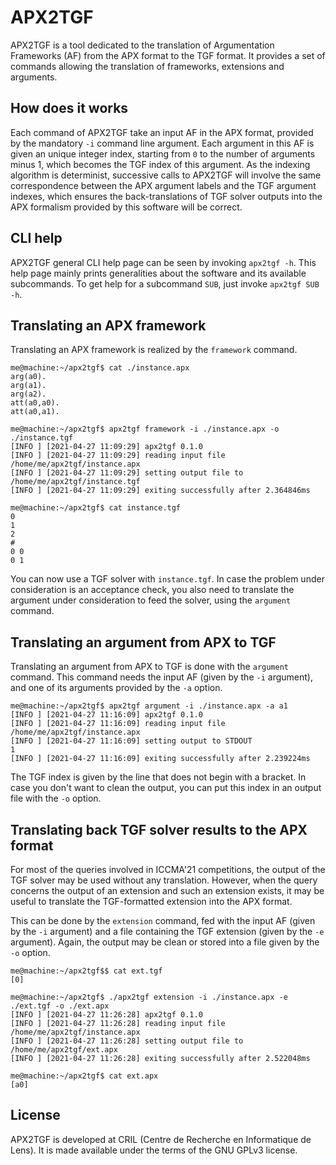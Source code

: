 # APX2TGF

APX2TGF is a tool dedicated to the translation of Argumentation Frameworks (AF) from the APX format to the TGF format. It provides a set of commands allowing the translation of frameworks, extensions and arguments.


## How does it works

Each command of APX2TGF take an input AF in the APX format, provided by the mandatory `-i` command line argument. Each argument in this AF is given an unique integer index, starting from `0` to the number of arguments minus 1, which becomes the TGF index of this argument. As the indexing algorithm is determinist, successive calls to APX2TGF will involve the same correspondence between the APX argument labels and the TGF argument indexes, which ensures the back-translations of TGF solver outputs into the APX formalism provided by this software will be correct.


## CLI help

APX2TGF general CLI help page can be seen by invoking `apx2tgf -h`. This help page mainly prints generalities about the software and its available subcommands. To get help for a subcommand `SUB`, just invoke `apx2tgf SUB -h`.


## Translating an APX framework

Translating an APX framework is realized by the `framework` command.

```text
me@machine:~/apx2tgf$ cat ./instance.apx
arg(a0).
arg(a1).
arg(a2).
att(a0,a0).
att(a0,a1).

me@machine:~/apx2tgf$ apx2tgf framework -i ./instance.apx -o ./instance.tgf 
[INFO ] [2021-04-27 11:09:29] apx2tgf 0.1.0
[INFO ] [2021-04-27 11:09:29] reading input file /home/me/apx2tgf/instance.apx
[INFO ] [2021-04-27 11:09:29] setting output file to /home/me/apx2tgf/instance.tgf
[INFO ] [2021-04-27 11:09:29] exiting successfully after 2.364846ms

me@machine:~/apx2tgf$ cat instance.tgf 
0
1
2
#
0 0
0 1
```

You can now use a TGF solver with `instance.tgf`. In case the problem under consideration is an acceptance check, you also need to translate the argument under consideration to feed the solver, using the `argument` command.


## Translating an argument from APX to TGF

Translating an argument from APX to TGF is done with the `argument` command.
This command needs the input AF (given by the `-i` argument), and one of its arguments provided by the `-a` option.

```text
me@machine:~/apx2tgf$ apx2tgf argument -i ./instance.apx -a a1
[INFO ] [2021-04-27 11:16:09] apx2tgf 0.1.0
[INFO ] [2021-04-27 11:16:09] reading input file /home/me/apx2tgf/instance.apx
[INFO ] [2021-04-27 11:16:09] setting output to STDOUT
1
[INFO ] [2021-04-27 11:16:09] exiting successfully after 2.239224ms
```

The TGF index is given by the line that does not begin with a bracket.
In case you don't want to clean the output, you can put this index in an output file with the `-o` option.


## Translating back TGF solver results to the APX format

For most of the queries involved in ICCMA'21 competitions, the output of the TGF solver may be used without any translation. However, when the query concerns the output of an extension and such an extension exists, it may be useful to translate the TGF-formatted extension into the APX format.

This can be done by the `extension` command, fed with the input AF (given by the `-i` argument) and a file containing the TGF extension (given by the `-e` argument). Again, the output may be clean or stored into a file given by the `-o` option.

```text
me@machine:~/apx2tgf$$ cat ext.tgf 
[0]

me@machine:~/apx2tgf$ ./apx2tgf extension -i ./instance.apx -e ./ext.tgf -o ./ext.apx
[INFO ] [2021-04-27 11:26:28] apx2tgf 0.1.0
[INFO ] [2021-04-27 11:26:28] reading input file /home/me/apx2tgf/instance.apx
[INFO ] [2021-04-27 11:26:28] setting output file to /home/me/apx2tgf/ext.apx
[INFO ] [2021-04-27 11:26:28] exiting successfully after 2.522048ms

me@machine:~/apx2tgf$ cat ext.apx 
[a0]
```


## License

APX2TGF is developed at CRIL (Centre de Recherche en Informatique de Lens).
It is made available under the terms of the GNU GPLv3 license.

